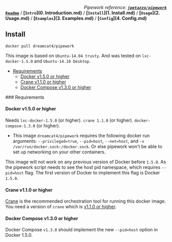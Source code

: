 *<div align=right>Pipework reference:* ***[`jpetazzo/pipework`](https://github.com/jpetazzo/pipework/blob/master/README.md)</div>***
**[`Readme`](README.md)** / **[`Intro`](0. Introduction.md)** / **[`Install`](1. Install.md)** / **[`Usage`](2. Usage.md)** / **[`Examples`](3. Examples.md)** / **[`Config`](4. Config.md)**

## Install

    docker pull dreamcat4/pipework

This image is based on `Ubuntu-14.04 trusty`. And was tested on `lxc-docker-1.5.0` and `Ubuntu-14.10 Desktop`.

<!-- START doctoc generated TOC please keep comment here to allow auto update -->
<!-- DON'T EDIT THIS SECTION, INSTEAD RE-RUN doctoc TO UPDATE -->
 

- [Requirements](#requirements)
  - [Docker v1.5.0 or higher](#docker-v150-or-higher)
  - [Crane v1.1.0 or higher](#crane-v110-or-higher)
  - [Docker Compose v1.3.0 or higher](#docker-compose-v130-or-higher)

<!-- END doctoc generated TOC please keep comment here to allow auto update -->

<a name="requirements"/>
### Requirements

#### Docker v1.5.0 or higher

Needs `lxc-docker-1.5.0` (or higher). `crane 1.1.0` (or higher). `docker-compose-1.3.0` (or higher).

* This image `dreamcat4/pipework` requires the following docker run arguments: `--privileged=true`, `--pid=host`, `--net=host`, and `-v /var/run/docker.sock:/docker.sock`. Or else pipework won't be able to set up networking on your other containers.

This image will not work on any previous version of Docker before `1.5.0`. As the pipework script needs to see the host pid namespace, which requires `--pid=host` flag. The first version of Docker to implement this flag is Docker `1.5.0`.

#### Crane v1.1.0 or higher

[Crane](https://github.com/michaelsauter/crane/blob/master/README.md) is the recommended orchestration tool for running this docker image. You need a version of `crane`  which is [v1.1.0 or higher](https://github.com/michaelsauter/crane/releases/latest).

#### Docker Compose v1.3.0 or higher

Docker Compose `v1.3.0` should implement the new `--pid=host` option in Docker 1.5.0.

